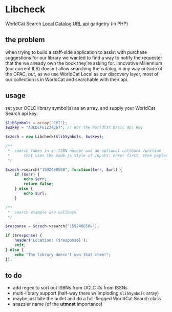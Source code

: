 # Libcheck
WorldCat Search [Local Catalog URL api](http://oclc.org/developer/documentation/worldcat-search-api/library-catalog-url) gadgetry (in PHP)


## the problem
when trying to build a staff-side application to assist with purchase suggestions for our library we wanted to find a way to notify the requester that the we already own the book they're asking for. Innovative Millennium (our current ILS) doesn't allow searching the catalog in any way outside of the OPAC, _but_, as we use WorldCat Local as our discovery layer, most of our collection is in WorldCat and searchable with their api. 

## usage
set your OCLC library symbol(s) as an array, and supply your WorldCat Search api key:

```php
$libSymbols = array("EVI");
$wskey = "ABCDEFG1234567"; // NOT the WorldCat Basic api key

$czech = new Libcheck($libSymbols, $wskey);

/**
 *  search takes in an ISBN number and an optional callback function
 *  	that uses the node.js style of inputs: error first, then payload
 */

$czech->search("1592408508", function($err, $url) {
	if ($err) {
    	echo $err;
        return false;
    } else {
    	echo $url;
    }

/**
 *  search example w/o callback
 */

$response = $czech->search("1592408508");

if ($response) {
    header('Location: {$response}');
    exit;
} else {
    echo "The library doesn't own that item!";
});
```

## to do
* add regex to sort out ISBNs from OCLC #s from ISSNs
* multi-library support (half-way there w/ imploding `$libSymbols` array)
* maybe just bite the bullet and do a full-flegged WorldCat Search class
* snazzier name (of the __utmost__ importance)
